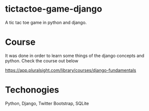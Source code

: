 # tictactoe-game-django
A tic tac toe game in python and django. 

# Course
It was done in order to learn some things of the django concepts and python. Check the course out below

https://app.pluralsight.com/library/courses/django-fundamentals

# Techonogies
Python, Django, Twitter Bootstrap, SQLite
